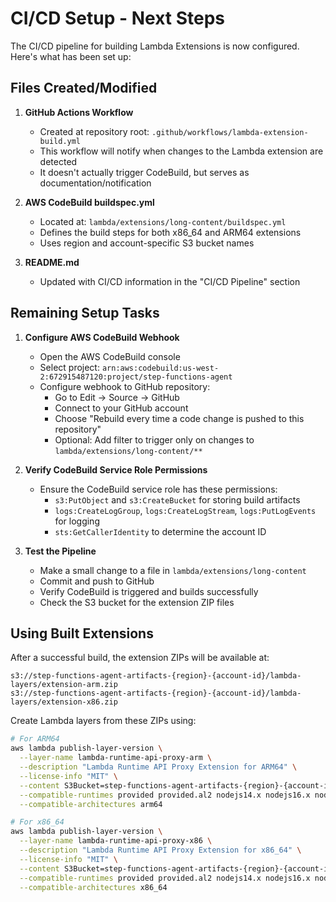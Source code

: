 # CI/CD Setup - Next Steps

The CI/CD pipeline for building Lambda Extensions is now configured. Here's what has been set up:

## Files Created/Modified

1. **GitHub Actions Workflow**
   - Created at repository root: `.github/workflows/lambda-extension-build.yml`
   - This workflow will notify when changes to the Lambda extension are detected
   - It doesn't actually trigger CodeBuild, but serves as documentation/notification

2. **AWS CodeBuild buildspec.yml**
   - Located at: `lambda/extensions/long-content/buildspec.yml`
   - Defines the build steps for both x86_64 and ARM64 extensions
   - Uses region and account-specific S3 bucket names

3. **README.md**
   - Updated with CI/CD information in the "CI/CD Pipeline" section

## Remaining Setup Tasks

1. **Configure AWS CodeBuild Webhook**
   - Open the AWS CodeBuild console
   - Select project: `arn:aws:codebuild:us-west-2:672915487120:project/step-functions-agent`
   - Configure webhook to GitHub repository:
     - Go to Edit → Source → GitHub
     - Connect to your GitHub account
     - Choose "Rebuild every time a code change is pushed to this repository"
     - Optional: Add filter to trigger only on changes to `lambda/extensions/long-content/**`

2. **Verify CodeBuild Service Role Permissions**
   - Ensure the CodeBuild service role has these permissions:
     - `s3:PutObject` and `s3:CreateBucket` for storing build artifacts
     - `logs:CreateLogGroup`, `logs:CreateLogStream`, `logs:PutLogEvents` for logging
     - `sts:GetCallerIdentity` to determine the account ID

3. **Test the Pipeline**
   - Make a small change to a file in `lambda/extensions/long-content`
   - Commit and push to GitHub
   - Verify CodeBuild is triggered and builds successfully
   - Check the S3 bucket for the extension ZIP files

## Using Built Extensions

After a successful build, the extension ZIPs will be available at:
```
s3://step-functions-agent-artifacts-{region}-{account-id}/lambda-layers/extension-arm.zip
s3://step-functions-agent-artifacts-{region}-{account-id}/lambda-layers/extension-x86.zip
```

Create Lambda layers from these ZIPs using:
```bash
# For ARM64
aws lambda publish-layer-version \
  --layer-name lambda-runtime-api-proxy-arm \
  --description "Lambda Runtime API Proxy Extension for ARM64" \
  --license-info "MIT" \
  --content S3Bucket=step-functions-agent-artifacts-{region}-{account-id},S3Key=lambda-layers/extension-arm.zip \
  --compatible-runtimes provided provided.al2 nodejs14.x nodejs16.x nodejs18.x python3.9 python3.10 python3.11 java11 java17 \
  --compatible-architectures arm64

# For x86_64
aws lambda publish-layer-version \
  --layer-name lambda-runtime-api-proxy-x86 \
  --description "Lambda Runtime API Proxy Extension for x86_64" \
  --license-info "MIT" \
  --content S3Bucket=step-functions-agent-artifacts-{region}-{account-id},S3Key=lambda-layers/extension-x86.zip \
  --compatible-runtimes provided provided.al2 nodejs14.x nodejs16.x nodejs18.x python3.9 python3.10 python3.11 java11 java17 \
  --compatible-architectures x86_64
```